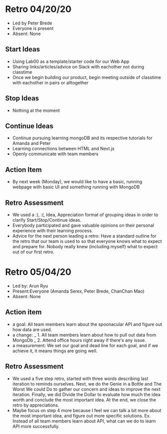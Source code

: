 # Retro 04/20/20

- Led by Peter Brede
- Everyone is present
- Absent: None

## Start Ideas

- Using Lab00 as a template/starter code for our Web App
- Sharing links/articles/advice on Slack with eachother not during classtime
- Once we begin building our product, begin meeting outside of classtime with eachother in pairs or alltogether

## Stop Ideas

- Nothing at the moment

## Continue Ideas

- Continue pursuing learning mongoDB and its respective tutorials for Amanda and Peter
- Learning connections between HTML and Next.js
- Openly communicate with team members

## Action Item

- By next week (Monday), we would like to have a basic, running webpage with basic UI and something running with MongoDB

## Retro Assessment

- We used a :), :(, Idea, Appreciation format of grouping ideas in order to clarify Start/Stop/Continue ideas.
- Everybody participated and gave valuable opinions on their personal experience with their learning process.
- Advice for the next person leading a retro: Have a standard outline for the retro that our team is used to so that everyone knows what to expect and prepare for. Nobody really knew (including myself) what to expect out of our first retro.

# Retro 05/04/20

- Led by: Arun Ryu
- Present:Everyone (Amanda Serex, Peter Brede, ChanChan Mao)
- Absent: None

## Action item

- a goal: All team members learn about the spoonacular API and figure out how data are used.
- a change: _ 1. All team members learn about how to pull out data from MongoDb
  _ 2. Attend office hours right away if there's any issue.
- a measurement: We set our goal and dead line for each goal, and if we achieve it, it means things are going well.

## Retro Assessment

- We used a five step retro, started with three words describing last iteration to reminds ourselves. Next, we do the Genie in a Bottle and The Worst We could Do to gather our concern and ideas to improve the next iteration. Finally, we did Divide the Dollar to evaluate how much the idea worth and conclude the most important idea. At the end, we close the retro by appreciations.
- Maybe focus on step 4 more because I feel we can talk a bit more about the most important idea, and figure out more specific solutions. Ex. Instead of all team members learn about API, what can we do to learn API more successfully.
